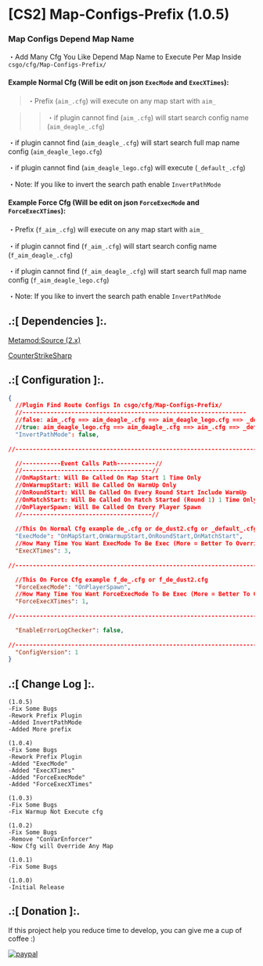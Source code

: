 # [CS2] Map-Configs-Prefix (1.0.5)

### Map Configs Depend Map Name

・Add Many Cfg You Like Depend Map Name to Execute Per Map Inside `csgo/cfg/Map-Configs-Prefix/`





#### Example Normal Cfg (Will be edit on json `ExecMode` and `ExecXTimes`):
 
 >・Prefix (`aim_.cfg`) will execute on any map start with `aim_`

 >>・if plugin cannot find (`aim_.cfg`)  will start search config name (`aim_deagle_.cfg`)

 ・if plugin cannot find (`aim_deagle_.cfg`)  will start search full map name config (`aim_deagle_lego.cfg`)

 ・if plugin cannot find (`aim_deagle_lego.cfg`)  will execute  (`_default_.cfg`)

 ・Note: If you like to invert the search path enable `InvertPathMode`




#### Example Force Cfg (Will be edit on json `ForceExecMode` and `ForceExecXTimes`):

 ・Prefix (`f_aim_.cfg`) will execute on any map start with `aim_`

 ・if plugin cannot find (`f_aim_.cfg`)  will start search config name (`f_aim_deagle_.cfg`)

 ・if plugin cannot find (`f_aim_deagle_.cfg`)  will start search full map name config (`f_aim_deagle_lego.cfg`)

 ・Note: If you like to invert the search path enable `InvertPathMode`



## .:[ Dependencies ]:.
[Metamod:Source (2.x)](https://www.sourcemm.net/downloads.php/?branch=master)

[CounterStrikeSharp](https://github.com/roflmuffin/CounterStrikeSharp/releases)

## .:[ Configuration ]:.
```json
{
  //Plugin Find Route Configs In csgo/cfg/Map-Configs-Prefix/
  //----------------------------------------------------------------
  //false: aim_.cfg ==> aim_deagle_.cfg ==> aim_deagle_lego.cfg ==> _default_.cfg
  //true: aim_deagle_lego.cfg ==> aim_deagle_.cfg ==> aim_.cfg ==> _default_.cfg
  "InvertPathMode": false,
  
//-----------------------------------------------------------------------------------------

  //-----------Event Calls Path-----------//
  //-------------------------------------//
  //OnMapStart: Will Be Called On Map Start 1 Time Only
  //OnWarmupStart: Will Be Called On WarmUp Only
  //OnRoundStart: Will Be Called On Every Round Start Include WarmUp
  //OnMatchStart: Will Be Called On Match Started (Round 1) 1 Time Only
  //OnPlayerSpawn: Will Be Called On Every Player Spawn
  //-------------------------------------//
  
  //This On Normal Cfg example de_.cfg or de_dust2.cfg or _default_.cfg
  "ExecMode": "OnMapStart,OnWarmupStart,OnRoundStart,OnMatchStart",
  //How Many Time You Want ExecMode To Be Exec (More = Better To Override)
  "ExecXTimes": 3,
  
//-----------------------------------------------------------------------------------------

  //This On Force Cfg example f_de_.cfg or f_de_dust2.cfg
  "ForceExecMode": "OnPlayerSpawn",
  //How Many Time You Want ForceExecMode To Be Exec (More = Better To Override)
  "ForceExecXTimes": 1,
  
//-----------------------------------------------------------------------------------------

  "EnableErrorLogChecker": false,
  
//-----------------------------------------------------------------------------------------
  "ConfigVersion": 1
}
```


## .:[ Change Log ]:.
```
(1.0.5)
-Fix Some Bugs
-Rework Prefix Plugin
-Added InvertPathMode
-Added More prefix

(1.0.4)
-Fix Some Bugs
-Rework Prefix Plugin
-Added "ExecMode"
-Added "ExecXTimes"
-Added "ForceExecMode"
-Added "ForceExecXTimes"

(1.0.3)
-Fix Some Bugs
-Fix Warmup Not Execute cfg

(1.0.2)
-Fix Some Bugs
-Remove "ConVarEnforcer"
-Now Cfg will Override Any Map

(1.0.1)
-Fix Some Bugs

(1.0.0)
-Initial Release
```

## .:[ Donation ]:.

If this project help you reduce time to develop, you can give me a cup of coffee :)

[![paypal](https://www.paypalobjects.com/en_US/i/btn/btn_donateCC_LG.gif)](https://paypal.me/oQYh)
